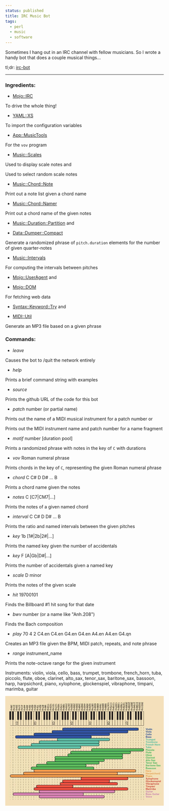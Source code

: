 ```yaml
---
status: published
title: IRC Music Bot
tags:
  - perl
  - music
  - software
---
```


Sometimes I hang out in an IRC channel with fellow musicians.  So I wrote a handy bot that does a couple musical things...

tl;dr: [irc-bot](https://github.com/ology/Miscellaneous/blob/master/irc-bot)

---

### Ingredients:

* [Mojo::IRC](https://metacpan.org/pod/Mojo::IRC)

To drive the whole thing!

* [YAML::XS](https://metacpan.org/pod/distribution/YAML-LibYAML/lib/YAML/XS.pod)

To import the configuration variables

* [App::MusicTools](https://metacpan.org/pod/App::MusicTools)

For the `vov` program

* [Music::Scales](https://metacpan.org/pod/Music::Scales)

Used to display scale notes and

Used to select random scale notes

* [Music::Chord::Note](https://metacpan.org/pod/Music::Chord::Note)

Print out a note list given a chord name

* [Music::Chord::Namer](https://metacpan.org/pod/Music::Chord::Namer)

Print out a chord name of the given notes

* [Music::Duration::Partition](https://metacpan.org/pod/Music::Duration::Partition) and

* [Data::Dumper::Compact](https://metacpan.org/pod/Data::Dumper::Compact)

Generate a randomized phrase of `pitch.duration` elements for the number of given quarter-notes

* [Music::Intervals](https://metacpan.org/pod/Music::Intervals)

For computing the intervals between pitches

* [Mojo::UserAgent](https://metacpan.org/pod/Mojo::UserAgent) and

* [Mojo::DOM](https://metacpan.org/pod/Mojo::DOM)

For fetching web data

* [Syntax::Keyword::Try](https://metacpan.org/pod/Syntax::Keyword::Try) and

* [MIDI::Util](https://metacpan.org/pod/MIDI::Util)

Generate an MP3 file based on a given phrase

### Commands:

* *leave*

Causes the bot to /quit the network entirely

* *help*

Prints a brief command string with examples

* *source*

Prints the github URL of the code for this bot

* *patch* number (or partial name)

Prints out the name of a MIDI musical instrument for a patch number or

Prints out the MIDI instrument name and patch number for a name fragment

* *motif* number [duration pool]

Prints a randomized phrase with notes in the key of `C` with durations

* *vov* Roman numeral phrase

Prints chords in the key of `C`, representing the given Roman numeral phrase

* *chord* C C# D D# ... B

Prints a chord name given the notes

* *notes* C [C7|CM7|...]

Prints the notes of a given named chord

* *interval* C C# D D# ... B

Prints the ratio and named intervals between the given pitches

* *key* 1b [1#|2b|2#|...]

Prints the named key given the number of accidentals

* *key* F [A|Gb|D#|...]

Prints the number of accidentals given a named key

* *scale* D minor

Prints the notes of the given scale

* *hit* 19700101

Finds the Billboard #1 hit song for that date

* *bwv* number (or a name like "Anh.208")

Finds the Bach composition

* *play* 70 4 2 C4.en C4.en G4.en G4.en A4.en A4.en G4.qn

Creates an MP3 file given the BPM, MIDI patch, repeats, and note phrase

* *range* instrument_name

Prints the note-octave range for the given instrument

Instruments: violin, viola, cello, bass, trumpet, trombone, french_horn, tuba, piccolo, flute, oboe, clarinet, alto_sax, tenor_sax, baritone_sax, bassoon, harp, harpsichord, piano, xylophone, glockenspiel, vibraphone, timpani, marimba, guitar

[![instrument-ranges](instrument-ranges.jpg)](instrument-ranges.jpg)

